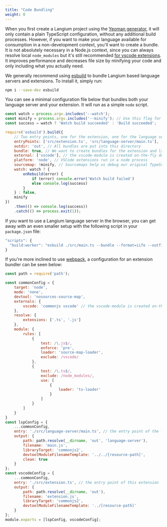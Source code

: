```yaml
---
title: "Code Bundling"
weight: 0
---
```


When you first create a Langium project using the [Yeoman generator](/docs/getting-started/#your-first-example-language), it will only contain a plain TypeScript configuration, without any additional build processes.
However, if you want to make your language available for consumption in a non-development context, you'll want to create a bundle.
It is not absolutely necessary in a Node.js context, since you can always resolve local `node_modules` but it's still recommended [for vscode extensions](https://code.visualstudio.com/api/working-with-extensions/bundling-extension).
It improves performance and decreases file size by minifying your code and only including what you actually need.

We generally recommend using [esbuild](https://esbuild.github.io/) to bundle Langium based language servers and extensions. To install it, simply run:

```sh
npm i --save-dev esbuild
```

You can see a minimal configuration file below that bundles both your language server and your extension. It will run as a simple `node` script.

```js
const watch = process.argv.includes('--watch');
const minify = process.argv.includes('--minify'); // Use this flag for production usage
const success = watch ? 'Watch build succeeded' : 'Build succeeded';

require('esbuild').build({
    // Two entry points, one for the extension, one for the language server
    entryPoints: ['src/extension.ts', 'src/language-server/main.ts'],
    outdir: 'out', // All bundles are put into this directory
    bundle: true, // We want to create bundles for the extension and language server
    external: ['vscode'], // the vscode-module is created on-the-fly during runtime and must be excluded
    platform: 'node', // VSCode extensions run in a node process
    sourcemap: !minify, // Sourcemaps help us debug our original TypeScript code even after bundling
    watch: watch ? {
        onRebuild(error) {
            if (error) console.error('Watch build failed')
            else console.log(success)
        }
    } : false,
    minify
})
    .then(() => console.log(success))
    .catch(() => process.exit(1));
```

If you want to use a Langium language server in the browser, you can get away with an even smaller setup with the following script in your `package.json` file:

```js
"scripts": {
  "build:worker": "esbuild ./src/main.ts --bundle --format=iife --outfile=./public/languageServerWorker.js"
}
```

If you're more inclined to use [webpack](https://webpack.js.org/), a configuration for an extension bundler can be seen below:

```js
const path = require('path');

const commonConfig = {
    target: 'node',
    mode: 'none',
    devtool: 'nosources-source-map',
    externals: {
        vscode: 'commonjs vscode' // the vscode-module is created on-the-fly and must be excluded
    },
    resolve: {
        extensions: ['.ts', '.js']
    },
    module: {
        rules: [
            {
                test: /\.js$/,
                enforce: 'pre',
                loader: 'source-map-loader',
                exclude: /vscode/
            },
            {
                test: /\.ts$/,
                exclude: /node_modules/,
                use: [
                    {
                        loader: 'ts-loader'
                    }
                ]
            }
        ]
    }
}
const lspConfig = {
    ...commonConfig,
    entry: './src/language-server/main.ts', // the entry point of the language server
    output: {
        path: path.resolve(__dirname, 'out', 'language-server'),
        filename: 'main.js',
        libraryTarget: 'commonjs2',
        devtoolModuleFilenameTemplate: '../../[resource-path]',
        clean: true
    }
};
const vscodeConfig = {
    ...commonConfig,
    entry: './src/extension.ts', // the entry point of this extension
    output: {
        path: path.resolve(__dirname, 'out'),
        filename: 'extension.js',
        libraryTarget: 'commonjs2',
        devtoolModuleFilenameTemplate: '../[resource-path]'
    }
};
module.exports = [lspConfig, vscodeConfig];
```